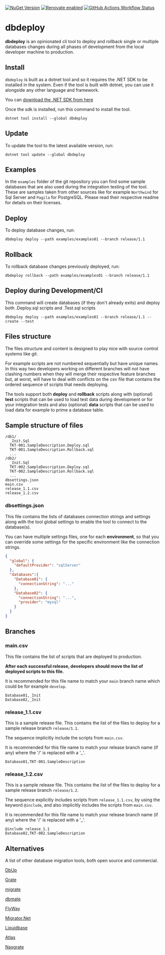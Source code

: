 [![NuGet Version](https://img.shields.io/nuget/v/dbdeploy)](https://www.nuget.org/packages/dbdeploy)
[![Renovate enabled](https://img.shields.io/badge/renovate-enabled-brightgreen.svg)](https://renovatebot.com/)
[![GitHub Actions Workflow Status](https://img.shields.io/github/actions/workflow/status/gigi81/dbdeploy/ci.yml)](https://github.com/gigi81/dbdeploy/actions)

# dbdeploy

**dbdeploy** is an opinionated cli tool to deploy and rollback single or multiple databases changes during all phases of development from the local developer machine to production.

## Install
`dbdeploy` is built as a dotnet tool and so it requires the .NET SDK to be installed in the system.
Even if the tool is built with dotnet, you can use it alongside any other language and framework.

You can [download the .NET SDK from here](https://dotnet.microsoft.com/en-us/download/dotnet/8.0)

Once the sdk is installed, run this command to install the tool.

```shell
dotnet tool install --global dbdeploy
```

## Update

To update the tool to the latest available version, run:

```shell
dotnet tool update --global dbdeploy
```

## Examples

In the `examples` folder of the git repository you can find some sample databases that are also used during
the integration testing of the tool. These are samples taken
from other sources like for example `Northwind` for Sql Server and `Pagila` for PostgreSQL.
Please read their respective readme for details on their licenses.

## Deploy

To deploy database changes, run:

```shell
dbdeploy deploy --path examples/examples01 --branch release/1.1
```

## Rollback

To rollback database changes previously deployed, run:

```shell
dbdeploy rollback --path examples/examples01 --branch release/1.1
```

## Deploy during Development/CI
This command will create databases (if they don't already exits) and deploy both .Deploy.sql scripts and .Test.sql scripts
```shell
dbdeploy deploy --path examples/examples01 --branch release/1.1 --create --test
```

## Files structure
The files structure and content is designed to play nice with source control systems like git.

For example scripts are not numbered sequentially but have unique names.
In this way two developers working on different branches will not have clashing numbers when they will merge
their respective feature branches but, at worst, will have to deal with conflicts on the csv file that contains the
ordered sequence of scripts that needs deploying.

The tools support both **deploy** and **rollback** scripts along with (optional) **test** scripts that can be used to load test
data during development or for your integration tests and also (optional) **data** scripts that can be used to load data
for example to prime a database table. 



## Sample structure of files

```shell
/db1/
  _Init.Sql
  TKT-001.SampleDescription.Deploy.sql
  TKT-001.SampleDescription.Rollback.sql
  ...
/db2/
  _Init.Sql
  TKT-002.SampleDescription.Deploy.sql
  TKT-002.SampleDescription.Rollback.sql
  ...
dbsettings.json
main.csv
release_1.1.csv
release_1.2.csv
```

### dbsettings.json
This file contains the lists of databases connection strings and settings along with the tool global settings
to enable the tool to connect to the database(s).

You can have multiple settings files, one for each **environment**, so that you can override some settings for the
specific environment like the connection strings. 

```json
{
  "global": {
    "defaultProvider": "sqlServer"
  },
  "databases":{
    "Database01": {
      "connectionString": "..."
    },
    "Database02": {
      "connectionString": "...",
      "provider": "mysql"
    }
  }
}
```

## Branches

### main.csv
This file contains the list of scripts that are deployed to production.

**After each successful release, developers should move the list of deployed scripts to this file.**

It is recommended for this file name to match your `main` branch name which could be for example `develop`.

```
Database01,_Init
Database02,_Init
```

### release_1.1.csv
This is a sample release file. This contains the list of the files to deploy for a sample release branch `release/1.1`.

The sequence implicitly include the scripts from `main.csv`.

It is recommended for this file name to match your release branch name (if any) where the '/' is replaced with a '_'.
```
Database01,TKT-001.SampleDescription
```

### release_1.2.csv
This is a sample release file. This contains the list of the files to deploy for a sample release branch `release/1.2`.

The sequence explicitly includes scripts from `release_1.1.csv`, by using the keyword `@include`,
and also implicitly includes the scripts from `main.csv`.

It is recommended for this file name to match your release branch name (if any) where the '/' is replaced with a '_'.

```
@include release_1.1
Database02,TKT-002.SampleDescription
```

## Alternatives

A list of other database migration tools, both open source and commercial.

[DbUp](https://dbup.readthedocs.io/en/latest/)

[Grate](https://erikbra.github.io/grate/)

[migrate](https://github.com/golang-migrate/migrate?tab=readme-ov-file)

[dbmate](https://github.com/amacneil/dbmate)

[FlyWay](https://flywaydb.org/)

[Migrator.Net](https://github.com/migratordotnet/Migrator.NET)

[Liquidbase](https://www.liquibase.com/)

[Atlas](https://atlasgo.io/)

[Nasgrate](https://github.com/dlevsha/nasgrate)